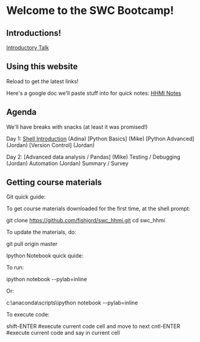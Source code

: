 # Welcome to the SWC Bootcamp!

## Introductions!

[Introductory Talk](http://putslidesharelinkhere)

## Using this website

Reload to get the latest links!

Here's a google doc we'll paste stuff into for quick notes:
[HHMI Notes](https://docs.google.com/document/d/1G1ZjFXMk4zc4dgeZiQ-qIWyrm-cv7oQRUC9rrBuKUyM/edit)

## Agenda

We'll have breaks with snacks (at least it was promised!)

Day 1:		[Shell Introduction]() (Adina)
      		[Python Basics] (Mike)
		[Python Advanced] (Jordan)
		[Version Control] (Jordan)	

Day 2:  	[Advanced data analysis / Pandas] (Mike)
    		Testing / Debugging (Jordan)
		Automation (Jordan)
		Summary / Survey

## Getting course materials

Git quick guide:

To get course materials downloaded for the first time, at the shell prompt:
   
   git clone https://github.com/fishjord/swc_hhmi.git
   cd swc_hhmi

To update the materials, do:

   git pull origin master

Ipython Notebook quick quide:

To run:

   ipython notebook --pylab=inline

   Or:

   c:\anaconda\scripts\ipython notebook --pylab=inline

To execute code:

   shift-ENTER #execute current code cell and move to next
   cntl-ENTER #execute current code and say in current cell



		


